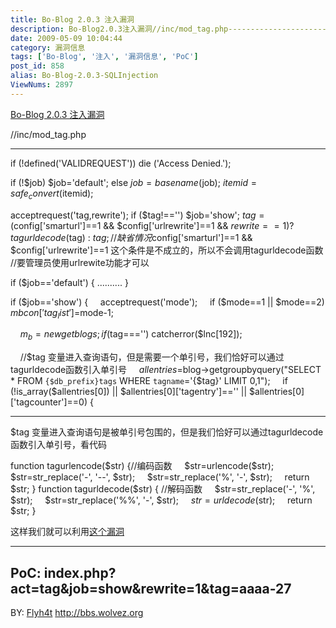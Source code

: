 ```yaml
---
title: Bo-Blog 2.0.3 注入漏洞
description: Bo-Blog2.0.3注入漏洞//inc/mod_tag.php------------------------……
date: 2009-05-09 10:04:44
category: 漏洞信息
tags: ['Bo-Blog', '注入', '漏洞信息', 'PoC']
post_id: 858
alias: Bo-Blog-2.0.3-SQLInjection
ViewNums: 2897
---
```


[Bo-Blog 2.0.3 注入漏洞](/blog/bo-blog-203-sqlinjection)

//inc/mod_tag.php

------------------------

if (!defined('VALIDREQUEST')) die ('Access Denied.');

if (!$job) $job='default';
else $job=basename($job);
$itemid=safe_convert($itemid);

acceptrequest('tag,rewrite');
if ($tag!=='') $job='show';
$tag=($config['smarturl']==1 && $config['urlrewrite']==1 && $rewrite==1) ? tagurldecode($tag) : $tag;
//缺省情况$config['smarturl']==1 && $config['urlrewrite']==1 这个条件是不成立的，所以不会调用tagurldecode函数
//要管理员使用urlrewite功能才可以

if ($job=='default') {
..........
}

if ($job=='show') {
    acceptrequest('mode');
    if ($mode==1 || $mode==2) $mbcon['tag_list']=$mode-1;

    $m_b=new getblogs;
    if ($tag==='') catcherror($lnc[192]);

    //$tag 变量进入查询语句，但是需要一个单引号，我们恰好可以通过tagurldecode函数引入单引号
    $allentries=$blog->getgroupbyquery("SELECT * FROM `{$db_prefix}tags` WHERE `tagname`='{$tag}' LIMIT 0,1");
    if (!is_array($allentries[0]) || $allentries[0]['tagentry']=='<end>' || $allentries[0]['tagcounter']==0) {

----------------------------

$tag 变量进入查询语句是被单引号包围的，但是我们恰好可以通过tagurldecode函数引入单引号，看代码

function tagurlencode($str) {//编码函数
    $str=urlencode($str);
    $str=str_replace('-', '--', $str);
    $str=str_replace('%', '-', $str);
    return $str;
}
function tagurldecode($str) { //解码函数
    $str=str_replace('-', '%', $str);
    $str=str_replace('%%', '-', $str);
    $str=urldecode($str);
    return $str;
}

这样我们就可以利用[这个漏洞](/blog/bo-blog-203-sqlinjection)

--------------------
PoC:
index.php?act=tag&job=show&rewrite=1&tag=aaaa-27
--------------------

BY: [Flyh4t](http://bbs.wolvez.org/topic/77/)
<http://bbs.wolvez.org>

